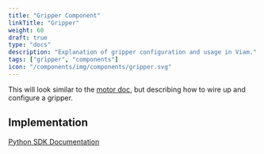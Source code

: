 ```yaml
---
title: "Gripper Component"
linkTitle: "Gripper"
weight: 60
draft: true
type: "docs"
description: "Explanation of gripper configuration and usage in Viam."
tags: ["gripper", "components"]
icon: "/components/img/components/gripper.svg"
---
```

This will look similar to the [motor doc](../motor/), but describing how to wire up and configure a gripper.

## Implementation

[Python SDK Documentation](https://python.viam.dev/autoapi/viam/components/gripper/index.html)
